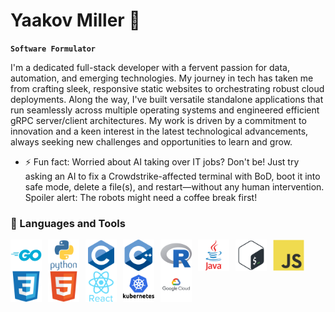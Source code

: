 # Yaakov Miller 👋

**`Software Formulator`**

I'm a dedicated full-stack developer with a fervent passion for data, automation, and emerging technologies. My journey in tech has taken me from crafting sleek, responsive static websites to orchestrating robust cloud deployments. Along the way, I've built versatile standalone applications that run seamlessly across multiple operating systems and engineered efficient gRPC server/client architectures. My work is driven by a commitment to innovation and a keen interest in the latest technological advancements, always seeking new challenges and opportunities to learn and grow.

- ⚡ Fun fact: Worried about AI taking over IT jobs? Don't be! Just try asking an AI to fix a Crowdstrike-affected terminal with BoD, boot it into safe mode, delete a file(s), and restart—without any human intervention. Spoiler alert: The robots might need a coffee break first!

### 🧰 Languages and Tools
<img align="left" width="50px" style="padding-right:10px;" src="/img/icons/go-original-wordmark.svg" />
<img align="left" width="50px" style="padding-right:10px;" src="/img/icons/python-original-wordmark.svg" />
<img align="left" width="50px" style="padding-right:10px;" src="/img/icons/c-original.svg" />
<img align="left" width="50px" style="padding-right:10px;" src="/img/icons/cplusplus-original.svg" />
<img align="left" width="50px" style="padding-right:10px;" src="/img/icons/r-original.svg" />
<img align="left" width="50px" style="padding-right:10px;" src="/img/icons/java-original-wordmark.svg" />
<img align="left" width="50px" style="padding-right:10px;" src="/img/icons/bash-original.svg" />
<img align="left" width="50px" style="padding-right:10px;" src="/img/icons/javascript-original.svg" />
<img align="left" width="50px" style="padding-right:10px;" src="/img/icons/css3-original.svg" />
<img align="left" width="50px" style="padding-right:10px;" src="/img/icons/html5-original.svg" />
<img align="left" width="50px" style="padding-right:10px;" src="/img/icons/react-original-wordmark.svg" />
<img align="left" width="50px" style="padding-right:10px;" src="/img/icons/kubernetes-original-wordmark.svg" />
<img align="left" width="50px" style="padding-right:10px;" src="/img/icons/googlecloud-original-wordmark.svg" />

#



<!--
**y44k0v/y44k0v** is a ✨ _special_ ✨ repository because its `README.md` (this file) appears on your GitHub profile.

Here are some ideas to get you started:

- 🔭 I’m currently working on ...
- 🌱 I’m currently learning ...
- 👯 I’m looking to collaborate on ...
- 🤔 I’m looking for help with ...
- 💬 Ask me about ...
- 📫 How to reach me: ...
- 😄 Pronouns: ...
- ⚡ Fun fact: ...
-->
